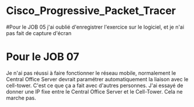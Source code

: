 # Cisco_Progressive_Packet_Tracer

#Pour le JOB 05
j'ai oublié d'enregistrer l'exercice sur le logiciel, et je n'ai pas fait de capture
d'écran

# Pour le JOB 07
Je n'ai pas réussi à faire fonctionner le réseau mobile, normalement le Central Office Server devrait
paramétrer automatiquement la liaison avec le cell-tower. C'est ce que ça a fait avec d'autres personnes.
J'ai essayé de donner une IP fixe entre le Central Office Server et le Cell-Tower.
Cela ne marche pas.
